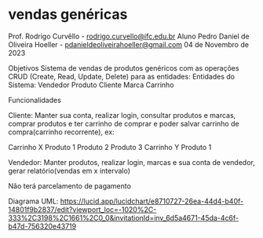 # vendas genéricas

Prof. Rodrigo Curvêllo - rodrigo.curvello@ifc.edu.br
Aluno Pedro Daniel de Oliveira Hoeller - pdanieldeoliveirahoeller@gmail.com
04 de Novembro de 2023

Objetivos
	Sistema de vendas de produtos genéricos com as operações CRUD (Create, Read, Update, Delete) para as entidades:
Entidades do Sistema:
Vendedor
Produto
Cliente
Marca
Carrinho

Funcionalidades

Cliente: Manter sua conta, realizar login, consultar produtos e marcas, comprar produtos e  ter carrinho de comprar e poder salvar carrinho de compra(carrinho recorrente), ex: 

Carrinho X
Produto 1
Produto 2
Produto 3
Carrinho Y
Produto 1

Vendedor: Manter produtos, realizar login, marcas e sua conta de vendedor, gerar relatório(vendas em x intervalo)

Não terá parcelamento de pagamento

Diagrama UML:
https://lucid.app/lucidchart/e8710727-26ea-44d4-b40f-14801f9b2837/edit?viewport_loc=-1020%2C-333%2C3198%2C1661%2C0_0&invitationId=inv_6d5a4671-45da-4c6f-b47d-756320e43719
